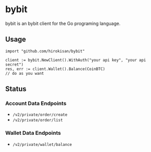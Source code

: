 # bybit

bybit is an bybit client for the Go programing language.

## Usage

```
import "github.com/hirokisan/bybit"

client := bybit.NewClient().WithAuth("your api key", "your api secret")
res, err := client.Wallet().Balance(CoinBTC)
// do as you want
```

## Status

### Account Data Endpoints

- `/v2/private/order/create`
- `/v2/private/order/list`

### Wallet Data Endpoints

- `/v2/private/wallet/balance`
